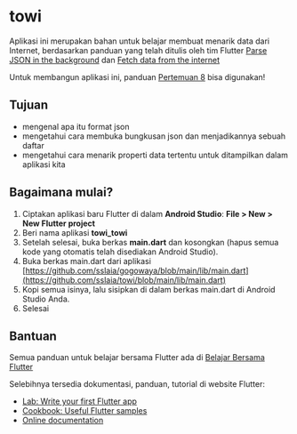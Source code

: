 # towi

Aplikasi ini merupakan bahan untuk belajar membuat menarik data dari Internet, berdasarkan panduan yang telah ditulis oleh tim Flutter [Parse JSON in the background](https://flutter.dev/docs/cookbook/networking/background-parsing) dan [Fetch data from the internet](https://flutter.dev/docs/cookbook/networking/fetch-data)

Untuk membangun aplikasi ini, panduan [Pertemuan 8](https://github.com/sslaia/belajar_flutter/blob/main/pertemuan_8.md) bisa digunakan!

## Tujuan

- mengenal apa itu format json
- mengetahui cara membuka bungkusan json dan menjadikannya sebuah daftar
- mengetahui cara menarik properti data tertentu untuk ditampilkan dalam aplikasi kita

## Bagaimana mulai?

1. Ciptakan aplikasi baru Flutter di dalam **Android Studio**: **File > New > New Flutter project**
2. Beri nama aplikasi **towi_towi**
3. Setelah selesai, buka berkas **main.dart** dan kosongkan (hapus semua kode yang otomatis telah disediakan Android Studio).
4. Buka berkas main.dart dari aplikasi [https://github.com/sslaia/gogowaya/blob/main/lib/main.dart](https://github.com/sslaia/towi/blob/main/lib/main.dart)
5. Kopi semua isinya, lalu sisipkan di dalam berkas main.dart di Android Studio Anda.
6. Selesai

## Bantuan

Semua panduan untuk belajar bersama Flutter ada di [Belajar Bersama Flutter](https://github.com/sslaia/belajar_flutter)

Selebihnya tersedia dokumentasi, panduan, tutorial di website Flutter:

- [Lab: Write your first Flutter app](https://flutter.dev/docs/get-started/codelab)
- [Cookbook: Useful Flutter samples](https://flutter.dev/docs/cookbook)
- [Online documentation](https://flutter.dev/docs)
